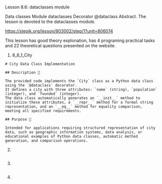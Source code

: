 Lesson 8.6: dataclasses module

Data classes
Module dataclasses
Decorator @dataclass
Abstract. The lesson is devoted to the dataclasses module.

https://stepik.org/lesson/803002/step/1?unit=806074

This lesson has good theory explonation, has 4 programing practical tasks and 22 theoretical questions presented on the website.

1. 8_6_1_City

```
# City Data Class Implementation

## Description 📝

The provided code implements the `City` class as a Python data class using the `@dataclass` decorator.
It defines a city with three attributes: `name` (string), `population` (integer), and `founded` (integer).
The data class automatically generates an `__init__` method to initialize these attributes, a `__repr__` method for a formal string representation, and an `__eq__` method for equality comparison, meeting all specified requirements.

## Purpose 🎯

Intended for applications requiring structured representation of city data, such as geographic information systems, data analysis, or educational examples of Python data classes, automatic method generation, and comparison operations.
```

2.

```

```

3.

```

```

4.

```

```
